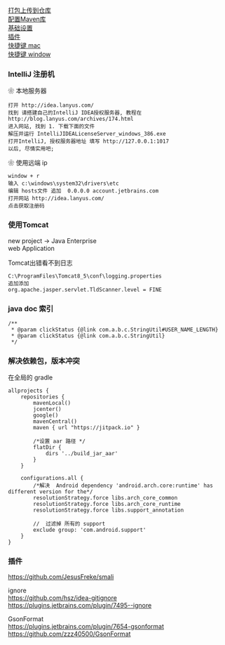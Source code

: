 [打包上传到仓库](library/upload_aar.md)  
[配置Maven库](library/with_maven.md)  
[基础设置](library/basic_using.md)  
[插件](intellij_plugin.md)  
[快捷键 mac](library/key_map_mac.md)  
[快捷键 window](library/key_map_window.md)  

### IntelliJ 注册机  

❀ 本地服务器   
```
打开 http://idea.lanyus.com/  
找到 请搭建自己的IntelliJ IDEA授权服务器, 教程在 http://blog.lanyus.com/archives/174.html  
进入网站, 找到 1. 下载下面的文件  
解压并运行 IntelliJIDEALicenseServer_windows_386.exe  
打开IntelliJ, 授权服务器地址 填写 http://127.0.0.1:1017  
以后, 尽情实用吧;  
```

❀ 使用远端 ip  
```
window + r   
输入 c:\windows\system32\drivers\etc  
编辑 hosts文件 追加  0.0.0.0 account.jetbrains.com  
打开网站 http://idea.lanyus.com/  
点击获取注册码  
```

### 使用Tomcat  
new project -> Java Enterprise  
web Application  

Tomcat出错看不到日志  
```
C:\ProgramFiles\Tomcat8_5\conf\logging.properties
追加添加  
org.apache.jasper.servlet.TldScanner.level = FINE
```

### java  doc 索引  
```
/**
 * @param clickStatus {@link com.a.b.c.StringUtil#USER_NAME_LENGTH}
 * @param clickStatus {@link com.a.b.c.StringUtil}
 */
```

### 解决依赖包，版本冲突  
在全局的 gradle  
```
allprojects {
    repositories {
        mavenLocal()
        jcenter()
        google()
        mavenCentral()
        maven { url "https://jitpack.io" }

        /*设置 aar 路径 */
        flatDir {
            dirs '../build_jar_aar'
        }
    }

    configurations.all {
        /*解决  Android dependency 'android.arch.core:runtime' has different version for the*/
        resolutionStrategy.force libs.arch_core_common
        resolutionStrategy.force libs.arch_core_runtime
        resolutionStrategy.force libs.support_annotation

        //  过滤掉 所有的 support
        exclude group: 'com.android.support'
    }
}
```

### 插件  
https://github.com/JesusFreke/smali  

ignore  
https://github.com/hsz/idea-gitignore  
https://plugins.jetbrains.com/plugin/7495--ignore  

GsonFormat  
https://plugins.jetbrains.com/plugin/7654-gsonformat  
https://github.com/zzz40500/GsonFormat  


